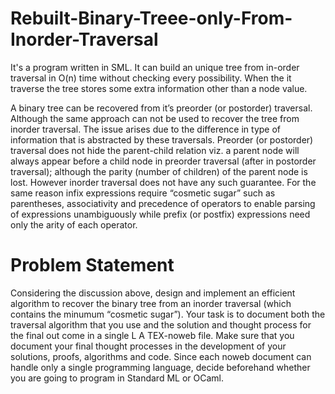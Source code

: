 # Rebuilt-Binary-Treee-only-From-Inorder-Traversal
It's a program written in SML. It can build an unique tree from in-order traversal in O(n) time without checking every possibility. When the it traverse the tree stores some extra information other than a node value. <br/>

A binary tree can be recovered from it’s preorder (or postorder) traversal. Although the same approach can not be used to recover the tree
from inorder traversal. The issue arises due to the difference in type of information that is abstracted by these traversals. Preorder (or postorder) traversal does not hide the parent-child relation viz. a parent node
will always appear before a child node in preorder traversal (after in postorder traversal); although the parity (number of children) of the parent node is lost. However inorder traversal does not have any such guarantee.
For the same reason infix expressions require “cosmetic sugar” such as parentheses, associativity and precedence of operators to enable parsing of expressions unambiguously while prefix (or postfix) expressions need only the
arity of each operator.

# Problem Statement
Considering the discussion above, design and implement an efficient algorithm to recover the binary tree from an
inorder traversal (which contains the minumum “cosmetic sugar”). Your task is to document both the traversal
algorithm that you use and the solution and thought process for the final out come in a single L A TEX-noweb
file. Make sure that you document your final thought processes in the development of your solutions, proofs,
algorithms and code. Since each noweb document can handle only a single programming language, decide
beforehand whether you are going to program in Standard ML or OCaml.

